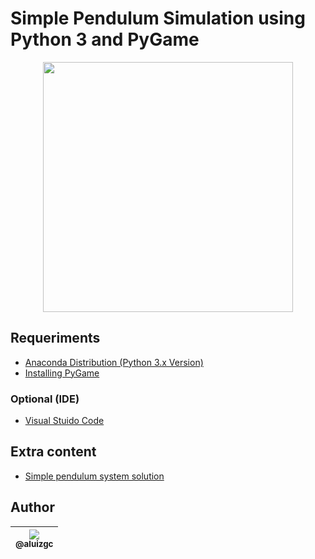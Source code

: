 # Simple Pendulum Simulation using Python 3 and PyGame
<p align="center">
  <a href="https://github.com/aluizgc/simulacao-pendulo-simples">
    <img src="https://github.com/aluizgc/simulacao-pendulo-simples/blob/master/pendgif.gif" width="400">
  </a>
</p>

## Requeriments

- [Anaconda Distribution (Python 3.x Version)](https://www.anaconda.com/distribution/)
- [Installing PyGame](https://stackoverflow.com/a/53472187)
### Optional (IDE)
- [Visual Stuido Code](https://code.visualstudio.com/)
## Extra content

- [Simple pendulum system solution](https://web.math.pmf.unizg.hr/nastava/nmf/Njihalo.pdf)

## Author
| [<img src="https://avatars3.githubusercontent.com/u/50808997?s=115"><br><sub>@aluizgc</sub>](https://github.com/aluizgc) |
| :---: |
